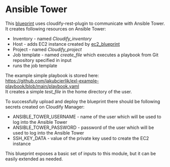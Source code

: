 # Ansible Tower

This [blueprint](../ansible_tower.yaml) uses cloudify-rest-plugin to communicate with Ansible Tower.  
It creates following resources on Ansible Tower:
 - Inventory - named _Cloudify_inventory_
 - Host - adds EC2 instance created by [ec2_blueprint](../ec2.yaml)
 - Project - named _Cloudify_project_
 - Job template - named _create_file_ which executes a playbook from Git repository specified in input
 - runs the job template

The example simple playbook is stored here: https://github.com/jakubcierlik/exl-example-playbook/blob/main/playbook.yaml  
It creates a simple _test_file_ in the home directory of the user.  

To successfully upload and deploy the blueprint there should be following secrets created on Cloudify Manager:
 - ANSIBLE_TOWER_USERNAME - name of the user which will be used to log into the Ansible Tower
 - ANSIBLE_TOWER_PASSWORD - password of the user which will be used to log into the Ansible Tower
 - SSH_KEY_DATA - value of the private key used to create the EC2 instance

This blueprint exposes a basic set of inputs to this module, but it can be easily extended as needed.
